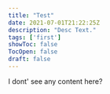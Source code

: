 ```yaml
---
title: "Test"
date: 2021-07-01T21:22:25Z
description: "Desc Text."
tags: ['first']
showToc: false
TocOpen: false
draft: false
---
```


I dont' see any content here?